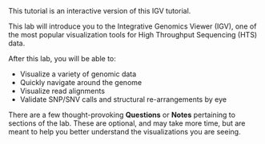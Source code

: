 <script>
import Link from "components/Link.svelte";
import Alert from "components/Alert.svelte";
</script>

<Alert>
	This tutorial is an interactive version of <Link href="https://rnabio.org/module-02-alignment/0002/04/01/IGV/">this IGV tutorial</Link>.
</Alert>

This lab will introduce you to the <Link href="https://software.broadinstitute.org/software/igv/">Integrative Genomics Viewer</Link> (IGV), one of the most popular visualization tools for High Throughput Sequencing (HTS) data.

After this lab, you will be able to:

* Visualize a variety of genomic data
* Quickly navigate around the genome
* Visualize read alignments
* Validate SNP/SNV calls and structural re-arrangements by eye

There are a few thought-provoking <span class="text-info">**Questions**</span> or <span class="text-primary">**Notes**</span> pertaining to sections of the lab. These are optional, and may take more time, but are meant to help you better understand the visualizations you are seeing.
